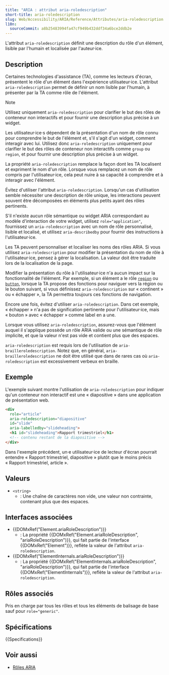 ```yaml
---
title: "ARIA : attribut aria-roledescription"
short-title: aria-roledescription
slug: Web/Accessibility/ARIA/Reference/Attributes/aria-roledescription
l10n:
  sourceCommit: a8b25483994fa47cf949b432ddf34a6bce2ddb2e
---
```


L'attribut `aria-roledescription` définit une description du rôle d'un élément, lisible par l'humain et localisée par l'auteur·ice.

## Description

Certaines technologies d'assistance (<abbr>TA</abbr>), comme les lecteurs d'écran, présentent le rôle d'un élément dans l'expérience utilisateur·ice. L'attribut `aria-roledescription` permet de définir un nom lisible par l'humain, à présenter par la TA comme rôle de l'élément.

> [!NOTE]
> Utilisez uniquement `aria-roledescription` pour clarifier le but des rôles de conteneur non interactifs et pour fournir une description plus précise à un widget.

Les utilisateur·ice·s dépendent de la présentation d'un nom de rôle connu pour comprendre le but de l'élément et, s'il s'agit d'un widget, comment interagir avec lui. Utilisez donc `aria-roledescription` uniquement pour clarifier le but des rôles de conteneur non interactifs comme `group` ou `region`, et pour fournir une description plus précise à un widget.

La propriété `aria-roledescription` remplace la façon dont les TA localisent et expriment le nom d'un rôle. Lorsque vous remplacez un nom de rôle compris par l'utilisateur·ice, cela peut nuire à sa capacité à comprendre et à interagir avec l'élément.

Évitez d'utiliser l'attribut `aria-roledescription`. Lorsqu'un cas d'utilisation semble nécessiter une description de rôle unique, les interactions peuvent souvent être décomposées en éléments plus petits ayant des rôles pertinents.

S'il n'existe aucun rôle sémantique ou widget ARIA correspondant au modèle d'interaction de votre widget, utilisez `role="application"`, fournissez un `aria-roledescription` avec un nom de rôle personnalisé, lisible et localisé, et utilisez `aria-describedby` pour fournir des instructions à l'utilisateur·ice.

Les TA peuvent personnaliser et localiser les noms des rôles ARIA. Si vous utilisez `aria-roledescription` pour modifier la présentation du nom de rôle à l'utilisateur·ice, pensez à gérer la localisation. La valeur doit être traduite lors de la localisation de la page.

Modifier la présentation du rôle à l'utilisateur·ice n'a aucun impact sur la fonctionnalité de l'élément. Par exemple, si un élément a le rôle [`region`](/fr/docs/Web/Accessibility/ARIA/Reference/Roles/region_role) ou [`button`](/fr/docs/Web/Accessibility/ARIA/Reference/Roles/button_role), lorsque la TA propose des fonctions pour naviguer vers la région ou le bouton suivant, si vous définissez `aria-roledescription` sur «&nbsp;continent&nbsp;» ou «&nbsp;échapper&nbsp;», la TA permettra toujours ces fonctions de navigation.

Encore une fois, évitez d'utiliser `aria-roledescription`. Dans cet exemple, «&nbsp;échapper&nbsp;» n'a pas de signification pertinente pour l'utilisateur·ice, mais «&nbsp;bouton&nbsp;» avec «&nbsp;échapper&nbsp;» comme label en a une.

Lorsque vous utilisez `aria-roledescription`, assurez-vous que l'élément auquel il s'applique possède un rôle ARIA valide ou une sémantique de rôle implicite, et que la valeur n'est pas vide et contient plus que des espaces.

`aria-roledescription` est requis lors de l'utilisation de `aria-brailleroledescription`. Notez que, en général, `aria-brailleroledescription` ne doit être utilisé que dans de rares cas où `aria-roledescription` est excessivement verbeux en braille.

## Exemple

L'exemple suivant montre l'utilisation de `aria-roledescription` pour indiquer qu'un conteneur non interactif est une «&nbsp;diapositive&nbsp;» dans une application de présentation web.

```html
<div
  role="article"
  aria-roledescription="diapositive"
  id="slide"
  aria-labelledby="slideheading">
  <h1 id="slideheading">Rapport trimestriel</h1>
  <!-- contenu restant de la diapositive -->
</div>
```

Dans l'exemple précédent, un·e utilisateur·ice de lecteur d'écran pourrait entendre «&nbsp;Rapport trimestriel, diapositive&nbsp;» plutôt que le moins précis «&nbsp;Rapport trimestriel, article&nbsp;».

## Valeurs

- `<string>`
  - : Une chaîne de caractères non vide, une valeur non contrainte, contenant plus que des espaces.

## Interfaces associées

- {{DOMxRef("Element.ariaRoleDescription")}}
  - : La propriété {{DOMxRef("Element.ariaRoleDescription", "ariaRoleDescription")}}, qui fait partie de l'interface {{DOMxRef("Element")}}, reflète la valeur de l'attribut `aria-roledescription`.
- {{DOMxRef("ElementInternals.ariaRoleDescription")}}
  - : La propriété {{DOMxRef("ElementInternals.ariaRoleDescription", "ariaRoleDescription")}}, qui fait partie de l'interface {{DOMxRef("ElementInternals")}}, reflète la valeur de l'attribut `aria-roledescription`.

## Rôles associés

Pris en charge par tous les rôles et tous les éléments de balisage de base sauf pour `role="generic"`.

## Spécifications

{{Specifications}}

## Voir aussi

- [Rôles ARIA](/fr/docs/Web/Accessibility/ARIA/Reference/Roles)
